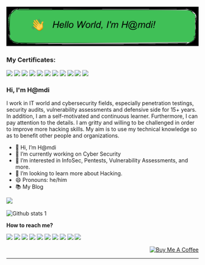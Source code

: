 ![--](https://github.com/h4md153v63n/h4md153v63n/blob/main/oie_ft3HoVLd24pY.png)


### My Certificates:

<tr> <b> </b></tr>

[<img src="https://www.aminbohio.com/cpsa.png" width="11%"/>](https://miro.medium.com/v2/resize:fit:828/format:webp/1*gDX2-HvLr3vwZx2C2eKldQ.png)
[<img src="https://images.credly.com/size/680x680/images/394a708e-5858-4a2c-89ff-407fc4c34509/image.png" width="9%"/>](https://www.credly.com/badges/8ef5abd8-ad73-47cf-a8d5-1a03afaca09c)
[<img src="https://images.credly.com/size/680x680/images/87ef04a1-b68d-4c11-acaf-a5b1d4c2c9ea/CompTIA_PenTest_2B.png" width="9%"/>](https://www.credly.com/badges/3cb06a17-66b1-49d2-bc19-6867d99c2841)
[<img src="https://secops.group/wp-content/uploads/elementor/thumbs/Certified-AppSec-Practitioner-q02kehzew7km5nxnno1uz02wib0r8m1258po5d9gg0.png" width="7.5%"/>](https://web.archive.org/web/20221227215458/https://candidate.speedexam.net/certificate.aspx?SSTATE=am4131EniU8ntjp4bO5mXRPqNbupyorLkwlhIqbcThnOAu5jqvURFFDhlSu3jvcxF0S98CtuNMm022kobwloGUW8PzH3rOL5dVSk0EFx1/U=)
[<img src="https://images.credly.com/size/680x680/images/00634f82-b07f-4bbd-a6bb-53de397fc3a6/image.png" width="7.5%"/>](https://www.credly.com/badges/c69b7d37-b218-48b4-98a1-702e4e43ef62)
[<img src="https://security.ine.com/wp-content/uploads/2023/08/eWPTX-1.png" width="5.5%"/>](https://www.credential.net/a0414535-ab71-4463-b622-2ac03d4bd92b)
[<img src="https://security.ine.com/wp-content/uploads/2023/08/eMAPT-1.png" width="5.5%"/>](https://www.credential.net/adbd00d9-0fe9-49e5-a660-3f14891182dd)
[<img src="https://s3-eu-west-1.amazonaws.com/tpd/logos/61dc0a4d5863499699bb729d/0x0.png" width="13%"/>](https://www.credential.net/ca89672f-05ca-4981-88b2-a297738371aa)
[<img src="https://miro.medium.com/v2/resize:fit:400/format:webp/0*LMP0uK8TEC6sZV2v.png" width="12%"/>](https://miro.medium.com/v2/resize:fit:1400/format:webp/1*9D7yyEteiQFwuD6_pS2RIQ.png)
[<img src="https://cybertechacademy.az/wp-content/uploads/2021/08/ceh.jpg" width="7%"/>](https://aspen.eccouncil.org/VerifyBadge?type=certification&a=C6R7T9cjD6QlI6G9ykIgWBHp5ySh83vD5VxIAW4rXfI=)
[<img src="https://miro.medium.com/v2/resize:fit:620/format:webp/0*pNYwvYhSJ66CiI_F" width="12%"/>](https://miro.medium.com/v2/resize:fit:1400/format:webp/1*z8I8uIbX7Okv8xRcZhu27Q.png)


### Hi, I'm H@mdi

I work in IT world and cybersecurity fields, especially penetration testings, security audits, vulnerability assessments and defensive side for 15+ years. In addition, I am a self-motivated and continuous learner. Furthermore, I can pay attention to the details. I am gritty and willing to be challenged in order to improve more hacking skills. My aim is to use my technical knowledge so as to benefit other people and organizations.

- 👋 Hi, I’m H@mdi
- 🔭 I’m currently working on Cyber Security
- 🌱 I’m interested in InfoSec, Pentests, Vulnerability Assessments, and more.
- 💞️ I’m looking to learn more about Hacking.
- 😄 Pronouns: he/him
- 📚 My Blog


[![](https://visitor-badge.laobi.icu/badge?page_id=h4md153v63n.h4md153v63n)](#)

![Github stats 1](https://github-readme-stats.vercel.app/api?username=h4md153v63n&show_icons=true&theme=dark) 


<tr> 
<b>How to reach me?</b>
</tr>

[<img src="https://img.icons8.com/color/344/linktree.png" width="3.5%"/>](https://bit.ly/3DZiDN1)
[<img src="https://img.icons8.com/color/48/000000/linkedin.png" width="3.5%"/>](https://bit.ly/34BKvtC)
[<img src="https://img.icons8.com/color/48/000000/github.png" width="3.5%"/>](https://bit.ly/3JNmXkK)
[<img src="https://img.icons8.com/color/48/000000/medium.png" width="3.5%"/>](https://bit.ly/394wuGt)
[<img src="https://img.icons8.com/color/48/000000/twitter.png" width="3.5%"/>](https://bit.ly/3hXDWV6)
[<img src="https://img.icons8.com/color/48/000000/youtube.png" width="3.5%"/>](https://bit.ly/34uRgNA)
[<img src="https://miro.medium.com/max/1220/1*kZDwNIxYuMsAyTUrx1vD0Q.png" width="3.5%"/>](https://bit.ly/3wJAhTH)
[<img src="https://img.icons8.com/color/48/000000/facebook.png" width="3.5%"/>](https://bit.ly/3hUvENM)
[<img src="https://img.icons8.com/color/344/sladeshare--v1.png" width="3.5%"/>](https://bit.ly/35Ypzh5)
[<img src="https://img.icons8.com/bubbles/344/duolingo-logo.png" width="3.5%"/>](https://bit.ly/3juH37D)

<p align="right">
<a href="https://www.buymeacoffee.com/" target="_blank"><img src="https://cdn.buymeacoffee.com/buttons/default-white.png" alt="Buy Me A Coffee" height="40" width="170" ></a>

----
